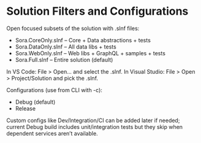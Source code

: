 # Solution Filters and Configurations

Open focused subsets of the solution with .slnf files:

- Sora.CoreOnly.slnf – Core + Data abstractions + tests
- Sora.DataOnly.slnf – All data libs + tests
- Sora.WebOnly.slnf – Web libs + GraphQL + samples + tests
- Sora.Full.slnf – Entire solution (default)

In VS Code: File > Open... and select the .slnf. In Visual Studio: File > Open > Project/Solution and pick the .slnf.

Configurations (use from CLI with -c):
- Debug (default)
- Release

Custom configs like Dev/Integration/CI can be added later if needed; current Debug build includes unit/integration tests but they skip when dependent services aren’t available.
